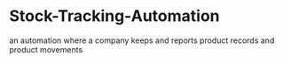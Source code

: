 # Stock-Tracking-Automation
an automation where a company keeps and reports product records and product movements
